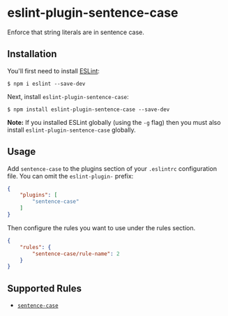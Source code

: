 # eslint-plugin-sentence-case

Enforce that string literals are in sentence case.

## Installation

You'll first need to install [ESLint](http://eslint.org):

```
$ npm i eslint --save-dev
```

Next, install `eslint-plugin-sentence-case`:

```
$ npm install eslint-plugin-sentence-case --save-dev
```

**Note:** If you installed ESLint globally (using the `-g` flag) then you must also install `eslint-plugin-sentence-case` globally.

## Usage

Add `sentence-case` to the plugins section of your `.eslintrc` configuration file. You can omit the `eslint-plugin-` prefix:

```json
{
    "plugins": [
        "sentence-case"
    ]
}
```


Then configure the rules you want to use under the rules section.

```json
{
    "rules": {
        "sentence-case/rule-name": 2
    }
}
```

## Supported Rules

* [`sentence-case`](docs/rules/sentence-case.md)
